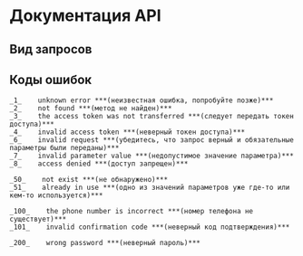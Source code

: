 # Документация API
## Вид запросов

## Коды ошибок
	_1_    unknown error ***(неизвестная ошибка, попробуйте позже)***
	_2_    not found ***(метод не найден)***
	_3_    the access token was not transferred ***(следует передать токен доступа)***
	_4_    invalid access token ***(неверный токен доступа)***
	_6_    invalid request ***(убедитесь, что запрос верный и обязательные параметры были переданы)***
	_7_    invalid parameter value ***(недопустимое значение параметра)***
	_8_    access denied ***(доступ запрещен)***
	
	_50_    not exist ***(не обнаружено)***
	_51_    already in use ***(одно из значений параметров уже где-то или кем-то используется)***
	
	_100_    the phone number is incorrect ***(номер телефона не существует)***
	_101_    invalid confirmation code ***(неверный код подтверждения)***
	
	_200_    wrong password ***(неверный пароль)***